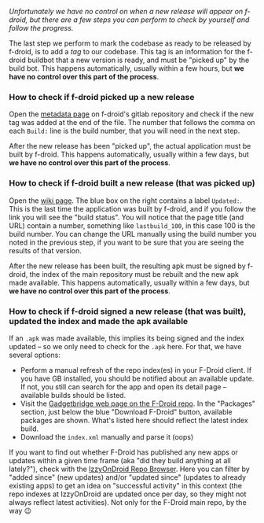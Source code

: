 _Unfortunately we have no control on when a new release will appear on f-droid, but there are a few steps you can perform to check by yourself and follow the progress._

The last step we perform to mark the codebase as ready to be released by f-droid, is to add a _tag_ to our codebase. This tag is an information for the f-droid buildbot that a new version is ready, and must be "picked up" by the build bot. This happens automatically, usually within a few hours, but **we have no control over this part of the process**.

### How to check if f-droid picked up a new release

Open the [metadata page](https://gitlab.com/fdroid/fdroiddata/blob/master/metadata/nodomain.freeyourgadget.gadgetbridge.txt) on f-droid's gitlab repository and check if the new tag was added at the end of the file. The number that follows the comma on each ``Build:`` line is the build number, that you will need in the next step.


After the new release has been "picked up", the actual application must be built by f-droid. This happens automatically, usually within a few days, but **we have no control over this part of the process**.

### How to check if f-droid built a new release (that was picked up)

Open the [wiki page](https://f-droid.org/wiki/page/nodomain.freeyourgadget.gadgetbridge). The blue box on the right contains a label ``Updated:``. This is the last time the application was built by f-droid, and if you follow the link you will see the "build status". You will notice that the page title (and URL) contain a number, something like ``lastbuild_100``, in this case 100 is the build number. You can change the URL manually using the build number you noted in the previous step, if you want to be sure that you are seeing the results of that version.

After the new release has been built, the resulting apk must be signed by f-droid, the index of the main repository must be rebuilt and the new apk made available. This happens automatically, usually within a few days, but **we have no control over this part of the process**.

### How to check if f-droid signed a new release (that was built), updated the index and made the apk available

If an `.apk` was made available, this implies its being signed and the index updated – so we only need to check for the `.apk` here. For that, we have several options:

* Perform a manual refresh of the repo index(es) in your F-Droid client. If you have GB installed, you should be notified about an available update. If not, you still can search for the app and open its detail page – available builds should be listed.
* Visit the [Gadgetbridge web page on the F-Droid repo](https://f-droid.org/packages/nodomain.freeyourgadget.gadgetbridge/). In the "Packages" section, just below the blue "Download F-Droid" button, available packages are shown. What's listed here should reflect the latest index build.
* Download the `index.xml` manually and parse it (oops)

If you want to find out whether F-Droid has published any new apps or updates within a given time frame (aka "did they build anything at all lately?"), check with the [IzzyOnDroid Repo Browser](https://apt.izzysoft.de/fdroid/index.php?repo=main). Here you can filter by "added since" (new updates) and/or "updated since" (updates to already existing apps) to get an idea on "successful activity" in this context (the repo indexes at IzzyOnDroid are updated once per day, so they might not always reflect latest activities). Not only for the F-Droid main repo, by the way :wink: